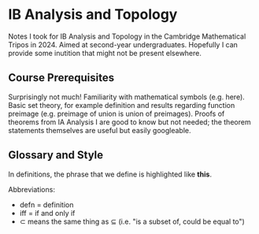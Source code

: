 # IB Analysis and Topology <IncompleteMessage/>

Notes I took for IB Analysis and Topology in the Cambridge Mathematical Tripos in 2024. Aimed at second-year undergraduates. Hopefully I can provide some inutition that might not be present elsewhere.

## Course Prerequisites

Surprisingly not much! Familiarity with mathematical symbols (e.g. <DiscreetLink href="https://en.wikipedia.org/wiki/Glossary_of_mathematical_symbols">here</DiscreetLink>). Basic set theory, for example definition and results regarding function preimage (e.g. preimage of union is union of preimages). Proofs of theorems from <ProminentLink href="https://gowers.wordpress.com/2014/01/11/introduction-to-cambridge-ia-analysis-i-2014/">IA Analysis I</ProminentLink> are good to know but not needed; the theorem statements themselves are useful but easily googleable.

## Glossary and Style

In definitions, the phrase that we define is highlighted like **this**.

Abbreviations:

- defn = definition
- iff = if and only if
- $\subset$ means the same thing as $\subseteq$ (i.e. "is a subset of, could be equal to")

<IncompleteMessage/>